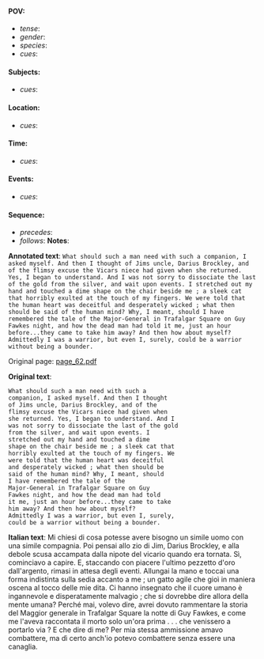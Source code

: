 #### POV: 
  - *tense*:
  - *gender*:
  - *species*:
  - *cues*:
#### Subjects:
  - *cues*:
#### Location:
  - *cues*:
#### Time:
  - *cues*:
#### Events:
  - *cues*:
#### Sequence:
  - *precedes*: 
  - *follows*:
**Notes**:


**Annotated text**:
`What should such a man need with such a companion, I asked myself. And then I thought of Jims uncle, Darius Brockley, and of the flimsy excuse the Vicars niece had given when she returned. Yes, I began to understand. And I was not sorry to dissociate the last of the gold from the silver, and wait upon events. I stretched out my hand and touched a dime shape on the chair beside me ; a sleek cat that horribly exulted at the touch of my fingers. We were told that the human heart was deceitful and desperately wicked ; what then should be said of the human mind? Why, I meant, should I have remembered the tale of the Major-General in Trafalgar Square on Guy Fawkes night, and how the dead man had told it me, just an hour before...they came to take him away? And then how about myself? Admittedly I was a warrior, but even I, surely, could be a warrior without being a bounder. `


Original page:
[page_62.pdf](https://github.com/vigji/cainjb/blob/main/source_material/pages/page_62.pdf)

**Original text**:
```
What should such a man need with such a 
companion, I asked myself. And then I thought 
of Jims uncle, Darius Brockley, and of the 
flimsy excuse the Vicars niece had given when 
she returned. Yes, I began to understand. And I 
was not sorry to dissociate the last of the gold 
from the silver, and wait upon events. I 
stretched out my hand and touched a dime 
shape on the chair beside me ; a sleek cat that 
horribly exulted at the touch of my fingers. We 
were told that the human heart was deceitful 
and desperately wicked ; what then should be 
said of the human mind? Why, I meant, should 
I have remembered the tale of the 
Major-General in Trafalgar Square on Guy 
Fawkes night, and how the dead man had told 
it me, just an hour before...they came to take 
him away? And then how about myself? 
Admittedly I was a warrior, but even I, surely, 
could be a warrior without being a bounder. 
```


**Italian text**:
Mi chiesi di cosa potesse avere bisogno un simile
uomo con una simile compagnia. Poi pensai allo zio
di Jim, Darius Brockley, e alla debole scusa accampata
dalla nipote del vicario quando era tornata. Sì,
cominciavo a capire. E, staccando con piacere l'ultimo
pezzetto d'oro dall'argento, rimasi in attesa degli
eventi. Allungai la mano e toccai una forma indistinta
sulla sedia accanto a me ; un gatto agile che gioì
in maniera oscena al tocco delle mie dita. Ci hanno
insegnato che il cuore umano è ingannevole e disperatamente
malvagio ; che si dovrebbe dire allora della
mente umana? Perché mai, volevo dire, avrei dovuto
rammentare la storia del Maggior generale in
Trafalgar Square la notte di Guy Fawkes, e come me
l'aveva raccontata il morto solo un'ora prima . . . che
venissero a portarlo via ? E che dire di me? Per mia
stessa ammissione amavo combattere, ma dì certo
anch'io potevo combattere senza essere una canaglia.

